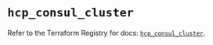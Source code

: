 # `hcp_consul_cluster`

Refer to the Terraform Registry for docs: [`hcp_consul_cluster`](https://registry.terraform.io/providers/hashicorp/hcp/0.82.0/docs/resources/consul_cluster).
